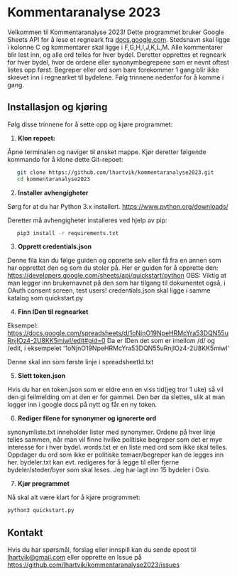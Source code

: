 # Kommentaranalyse 2023

Velkommen til Kommentaranalyse 2023! Dette programmet bruker Google Sheets API for å lese et regneark fra 
[docs.google.com](https://docs.google.com/spreadsheets/).  Stedsnavn skal ligge i kolonne C og kommentarer skal ligge i F,G,H,I,J,K,L,M. Alle kommentarer blir lest inn, 
og alle ord telles for hver bydel. Deretter opprettes et regneark for hver bydel, hvor de ordene eller synonymbegrepene som er nevnt oftest listes opp først. 
Begreper eller ord som bare forekommer 1 gang blir ikke skrevet inn i regnearket til bydelene.
Følg trinnene nedenfor for å komme i gang.

## Installasjon og kjøring

Følg disse trinnene for å sette opp og kjøre programmet:

1. **Klon repoet:**

Åpne terminalen og naviger til ønsket mappe. Kjør deretter følgende kommando for å klone dette Git-repoet:

```sh
   git clone https://github.com/lhartvik/kommentaranalyse2023.git
   cd kommentaranalyse2023
```

2. **Installer avhengigheter**
   
Sørg for at du har Python 3.x installert. https://www.python.org/downloads/

Deretter må avhengigheter installeres ved hjelp av pip:
```sh
   pip3 install -r requirements.txt
```

3. **Opprett credentials.json**

Denne fila kan du følge guiden og opprette selv eller få fra en annen som har opprettet den og som du stoler på. Her er guiden for å opprette den:
https://developers.google.com/sheets/api/quickstart/python
OBS: Viktig at man legger inn brukernavnet på den som har tilgang til dokumentet også, i OAuth consent screen, test users!
credentials.json skal ligge i samme katalog som quickstart.py

4. **Finn IDen til regnearket**

Eksempel: https://docs.google.com/spreadsheets/d/1oNjnO19NpeHRMcYra53DQN55uRnjIOz4-2U8KK5miwI/edit#gid=0
Da er IDen det som er imellom /d/ og /edit, i eksempelet '1oNjnO19NpeHRMcYra53DQN55uRnjIOz4-2U8KK5miwI'

Denne skal inn som første linje i spreadsheetId.txt

5. **Slett token.json**

Hvis du har en token.json som er eldre enn en viss tid(jeg tror 1 uke) så vil den gi feilmelding om at den er for gammel. 
Den bør da slettes, slik at man logger inn i google docs på nytt og får en ny token.

6. **Rediger filene for synonymer og ignorerte ord**

synonymliste.txt inneholder lister med synonymer. Ordene på hver linje telles sammen, når man vil finne hvilke politiske begreper som det er mye interesse for i hver bydel. 
words.txt er en liste med ord som ikke skal telles. Oppdager du ord som ikke er politiske temaer/begreper kan de legges inn her.
bydeler.txt kan evt. redigeres for å legge til eller fjerne bydeler/steder/byer som skal leses. Jeg har lagt inn 15 bydeler i Oslo.

7. **Kjør programmet**

Nå skal alt være klart for å kjøre programmet:
  ```sh
  python3 quickstart.py
```
## Kontakt
Hvis du har spørsmål, forslag eller innspill kan du sende epost til lhartvik@gmail.com eller opprette en Issue på https://github.com/lhartvik/kommentaranalyse2023/issues
